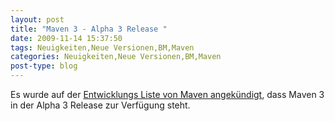 ```yaml
---
layout: post
title: "Maven 3 - Alpha 3 Release "
date: 2009-11-14 15:37:50
tags: Neuigkeiten,Neue Versionen,BM,Maven
categories: Neuigkeiten,Neue Versionen,BM,Maven
post-type: blog
---
```

Es wurde auf der <a href="http://old.nabble.com/-ANN--Apache-Maven-3.0-alpha-3-Released-td26335964.html">Entwicklungs Liste von Maven angekündigt</a>, dass Maven 3 in der Alpha 3 Release zur Verfügung steht.
